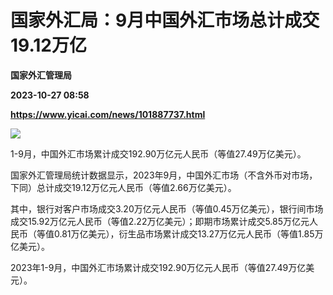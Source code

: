 # 国家外汇局：9月中国外汇市场总计成交19.12万亿
**国家外汇管理局**

**2023-10-27 08:58**

**https://www.yicai.com/news/101887737.html**

![](https://imgcdn.yicai.com/uppics/slides/2023/10/08e5f4acd7632a9315105d12047677d9.jpg)

1-9月，中国外汇市场累计成交192.90万亿元人民币（等值27.49万亿美元）。

国家外汇管理局统计数据显示，2023年9月，中国外汇市场（不含外币对市场，下同）总计成交19.12万亿元人民币（等值2.66万亿美元）。

其中，银行对客户市场成交3.20万亿元人民币（等值0.45万亿美元），银行间市场成交15.92万亿元人民币（等值2.22万亿美元）；即期市场累计成交5.85万亿元人民币（等值0.81万亿美元），衍生品市场累计成交13.27万亿元人民币（等值1.85万亿美元）。

2023年1-9月，中国外汇市场累计成交192.90万亿元人民币（等值27.49万亿美元）。
